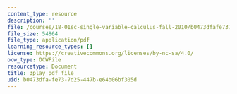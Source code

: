 ```yaml
---
content_type: resource
description: ''
file: /courses/18-01sc-single-variable-calculus-fall-2010/b0473dfafe737d25447be64b06bf305d_BGE3wb7H2PA.pdf
file_size: 54864
file_type: application/pdf
learning_resource_types: []
license: https://creativecommons.org/licenses/by-nc-sa/4.0/
ocw_type: OCWFile
resourcetype: Document
title: 3play pdf file
uid: b0473dfa-fe73-7d25-447b-e64b06bf305d
---
```

